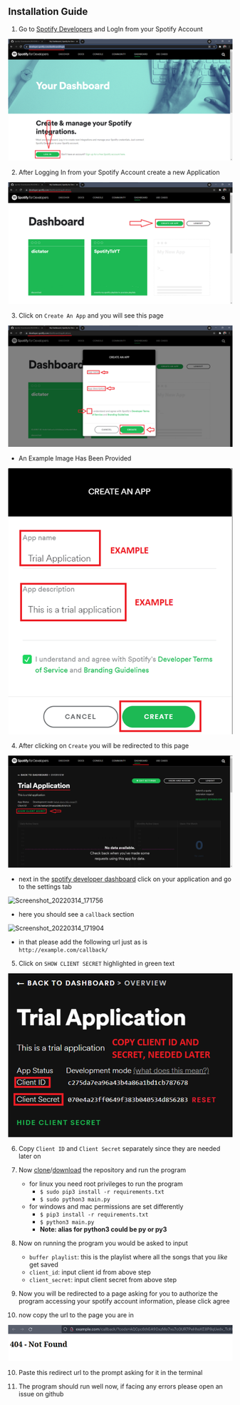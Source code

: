 ## Installation Guide

1.  Go to [Spotify Developers](https://developer.spotify.com/dashboard/login)
    and LogIn from your Spotify Account

![Spotify Developer Page](Assets/SpotifyDevelopersLogin.png)

2. After Logging In from your Spotify Account create a new Application

![Spotify Application Page](Assets/SpotifyDevelopersApplications.png)

3. Click on `Create An App` and you will see this page

![Spotify Create Application](Assets/SpotifyDevelopersCreateApplication.png)

- An Example Image Has Been Provided

![Trial Application](Assets/SpotifyDevelopersTrialApplication.png)

4. After clicking on `Create` you will be redirected to this page

![Application Main Page](Assets/SpotifyApplicationsMainPage.png)

- next in the
  [spotify developer dashboard](https://developer.spotify.com/dashboard/applications)
  click on your application and go to the settings tab

![Screenshot_20220314_171756](https://user-images.githubusercontent.com/75803854/158166646-dd25548d-1b50-4a69-ac57-41d1c0b171b8.png)

- here you should see a `callback` section

![Screenshot_20220314_171904](https://user-images.githubusercontent.com/75803854/158166684-3d217d5f-7c54-4275-92fd-a2beb903a555.png)

- in that please add the following url just as is `http://example.com/callback/`

5. Click on `SHOW CLIENT SECRET` highlighted in green text

![Client Spotify And ID](Assets/SpotifyClientSecretAndID.png)

6. Copy `Client ID` and `Client Secret` separately since they are needed later
   on

7. Now [clone](https://docs.github.com/en/repositories/creating-and-managing-repositories/cloning-a-repository)/[download](https://sites.northwestern.edu/researchcomputing/resources/downloading-from-github/) the repository and run the program

   - for linux you need root privileges to run the program
     - `$ sudo pip3 install -r requirements.txt`
     - `$ sudo python3 main.py`
   - for windows and mac permissions are set differently
     - `$ pip3 install -r requirements.txt`
     - `$ python3 main.py`
     - **Note: alias for python3 could be py or py3**

8. Now on running the program you would be asked to input

   - `buffer playlist`: this is the playlist where all the songs that you _like_ get saved
   - `client_id`: input client id from above step
   - `client_secret`: input client secret from above step

9. Now you will be redirected to a page asking for you to authorize the program
   accessing your spotify account information, please click agree

10. now copy the url to the page you are in

![Redirect URL](Assets/RedirectURL.png)

10. Paste this redirect url to the prompt asking for it in the terminal

11. The program should run well now, if facing any errors please open an issue
    on github
